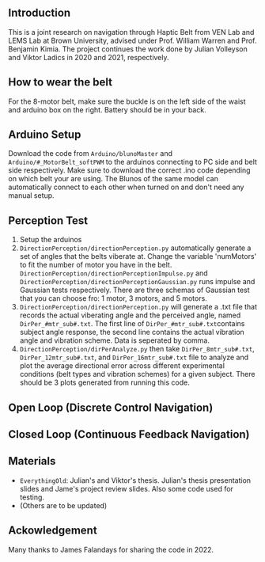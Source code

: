 ## Introduction
This is a joint research on navigation through Haptic Belt from VEN Lab and LEMS Lab at Brown University, advised under Prof. William Warren and Prof. Benjamin Kimia. The project continues the work done by Julian Volleyson and Viktor Ladics in 2020 and 2021, respectively.
## How to wear the belt
For the 8-motor belt, make sure the buckle is on the left side of the waist and arduino box on the right. Battery should be in your back.
## Arduino Setup
Download the code from `Arduino/blunoMaster` and `Arduino/#_MotorBelt_softPWM` to the arduinos connecting to PC side and belt side respectively. Make sure to download the correct .ino code depending on which belt your are using. The Blunos of the same model can automatically connect to each other when turned on and don't need any manual setup. 
<br/>

## Perception Test
1) Setup the arduinos
2) `DirectionPerception/directionPerception.py` automatically generate a set of angles that the belts viberate at. Change the variable 'numMotors' to fit the number of motor you have in the belt. `DirectionPerception/directionPerceptionImpulse.py` and `DirectionPerception/directionPerceptionGaussian.py` runs impulse and Gaussian tests respectively. There are three schemas of Gaussian test that you can choose fro: 1 motor, 3 motors, and 5 motors.<br/>
3) `DirectionPerception/directionPerception.py` will generate a .txt file that records the actual viberating angle and the perceived angle, named `DirPer_#mtr_sub#.txt`. The first line of `DirPer_#mtr_sub#.txt`contains subject angle response, the second line contains the actual vibration angle and vibration scheme. Data is seperated by comma.
4) `DirectionPerception/dirPerAnalyze.py` then take `DirPer_8mtr_sub#.txt`, `DirPer_12mtr_sub#.txt`, and `DirPer_16mtr_sub#.txt` file to analyze and plot the average directional error across different experimental conditions (belt types and vibration schemes) for a given subject. There should be 3 plots generated from running this code.

## Open Loop (Discrete Control Navigation)


## Closed Loop (Continuous Feedback Navigation)


## Materials
- ``EverythingOld``: Julian's and Viktor's thesis. Julian's thesis presentation slides and Jame's project review slides. Also some code used for testing. <br />
- (Others are to be updated)

## Ackowledgement
Many thanks to James Falandays for sharing the code in 2022. 
